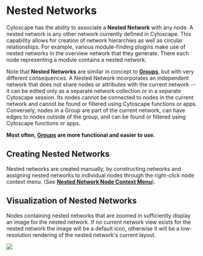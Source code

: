 <a id="nested_networks"> </a>
# Nested Networks

Cytoscape has the ability to associate a **Nested Network** with any
node. A nested network is any other network currently defined in
Cytoscape. This capability allows for creation of network hierarchies as
well as circular relationships. For example, various module-finding
plugins make use of nested networks in the overview network that they
generate. There each node representing a module contains a nested
network.

Note that **Nested Networks** are similar in concept to [**Groups**](Creating_Networks.html#grouping-nodes), but with very different consequences. A Nested Network incorporates an independent network that does not share nodes or attributes with the current network -- it can be edited only as a separate network collection or in a separate Cytoscape session. Its nodes cannot be connected to nodes in the current network and cannot be found or filtered using Cytoscape functions or apps. Conversely, nodes in a Group are part of the current network, can have edges to nodes outside of the group, and can be found or filtered using Cytoscape functions or apps. 

**Most often, [Groups](Creating_Networks.html#grouping-nodes) are more functional and easier to use.**

<a id="creating_nested_networks"> </a>
## Creating Nested Networks

Nested networks are created manually, by constructing networks and assigning nested networks to individual nodes through the right-click node context menu. (See **[Nested Network Node Context Menu](Navigation_and_Layout.html#nested-network-node-context-menu)**).

<a id="visualization_of_nested_networks"> </a>	
## Visualization of Nested Networks

Nodes containing nested networks that are zoomed in sufficiently display
an image for the nested network. If no current network view exists for
the nested network the image will be a default icon, otherwise it will
be a low-resolution rendering of the nested network's current layout.

![](_static/images/Nested_Networks/NestedNetwork2.png)

